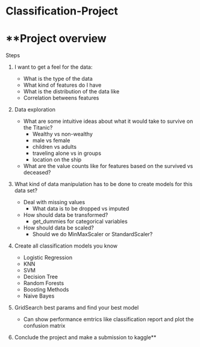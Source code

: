 # Classification-Project

# **Project overview


Steps

1. I want to get a feel for the data:
    - What is the type of the data
    - What kind of features do I have
    - What is the distribution of the data like
    - Correlation betweens features
    
2. Data exploration
    - What are some intuitive ideas about what it would take to survive on the Titanic?
        - Wealthy vs non-wealthy
        - male vs female
        - children vs adults
        - traveling alone vs in groups
        - location on the ship
    - What are the value counts like for features based on the survived vs deceased?
    
    
    
    
 
3. What kind of data manipulation has to be done to create models for this data set?
     - Deal with missing values
         - What data is to be dropped vs imputed
     - How should data be transformed?
         - get_dummies for categorical variables
     - How should data be scaled?
         - Should we do MinMaxScaler or StandardScaler?
         
         
         
         
4. Create all classification models you know
     - Logistic Regression
     - KNN
     - SVM
     - Decision Tree
     - Random Forests
     - Boosting Methods
     - Naive Bayes
     
5. GridSearch best params and find your best model
     - Can show performance emtrics like classification report and plot the confusion matrix
     
     
     
     
6. Conclude the project and make a submission to kaggle**
